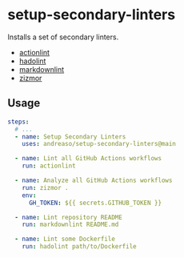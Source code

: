 # setup-secondary-linters

Installs a set of secondary linters.

* [actionlint](https://github.com/rhysd/actionlint)
* [hadolint](https://github.com/hadolint/hadolint)
* [markdownlint](https://github.com/igorshubovych/markdownlint-cli)
* [zizmor](https://github.com/woodruffw/zizmor)

## Usage

```yaml
steps:
  # ...
  - name: Setup Secondary Linters
    uses: andreaso/setup-secondary-linters@main

  - name: Lint all GitHub Actions workflows
    run: actionlint

  - name: Analyze all GitHub Actions workflows
    run: zizmor .
    env:
      GH_TOKEN: ${{ secrets.GITHUB_TOKEN }}

  - name: Lint repository README
    run: markdownlint README.md

  - name: Lint some Dockerfile
    run: hadolint path/to/Dockerfile
```
